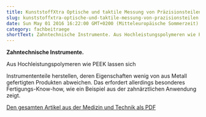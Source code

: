 ```yaml
---
title: KunststoffXtra Optische und taktile Messung von Präzisionsteilen
slug: kunststoffxtra-optische-und-taktile-messung-von-prazisionsteilen
date: Sun May 01 2016 16:22:00 GMT+0200 (Mitteleuropäische Sommerzeit)
category: fachbeitraege
shortText: Zahntechnische Instrumente. Aus Hochleistungspolymeren wie PEEK lassen sich Instrumententeile herstellen, deren Eigenschaften wenig von aus Metall gefertigten Produkten abweichen. Das erfordert allerdings besonderes Fertigungs-Know-how, wie …
---
```


<p><strong>Zahntechnische Instrumente.</strong></p>

Aus Hochleistungspolymeren wie PEEK lassen sich

<!--more-->

 Instrumententeile herstellen, deren Eigenschaften wenig von aus Metall gefertigten Produkten abweichen. Das erfordert allerdings besonderes Fertigungs-Know-how, wie ein Beispiel aus der zahnärztlichen Anwendung zeigt.</p>

<p><a href="/downloads/Kunststoffxtra-Anzeige-Messtechnik-01-05-2016.pdf" target="_blank" rel="noreferrer noopener" aria-label="Den gesamten Artikel aus der Medizin und Technik als PDF (öffnet in neuem Tab)">Den gesamten Artikel aus der Medizin und Technik als PDF</a></p>

